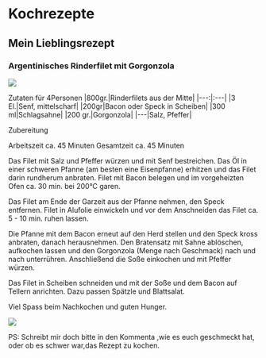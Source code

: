 # Kochrezepte
## Mein Lieblingsrezept
### Argentinisches Rinderfilet mit Gorgonzola
![](https://img.chefkoch-cdn.de/rezepte/1133211219670764/bilder/1516601/crop-642x428/rinderfilet-mit-gorgonzolasauce.jpg)

Zutaten für 4Personen
|800gr.|Rinderfilets aus der Mitte|
|---:|:---|
|3 El.|Senf, mittelscharf|
|200gr|Bacon oder Speck in Scheiben|
|300 ml|Schlagsahne|
|200 gr.|Gorgonzola|
|---|Salz, Pfeffer|

Zubereitung

Arbeitszeit ca. 45 Minuten Gesamtzeit ca. 45 Minuten 

Das Filet mit Salz und Pfeffer würzen und mit Senf bestreichen. Das Öl in einer schweren Pfanne (am besten eine Eisenpfanne) erhitzen und das Filet darin rundherum anbraten. Filet mit Bacon belegen und im vorgeheizten Ofen ca. 30 min. bei 200°C garen.

Das Filet am Ende der Garzeit aus der Pfanne nehmen, den Speck entfernen. Filet in Alufolie einwickeln und vor dem Anschneiden das Filet ca. 5 - 10 min. ruhen lassen.

Die Pfanne mit dem Bacon erneut auf den Herd stellen und den Speck kross anbraten, danach herausnehmen. Den Bratensatz mit Sahne ablöschen, aufkochen lassen und den Gorgonzola (Menge nach Geschmack) nach und nach unterrühren. Anschließend die Soße einkochen und mit Pfeffer würzen.

Das Filet in Scheiben schneiden und mit der Soße und dem Bacon auf Tellern anrichten. Dazu passen Spätzle und Blattsalat. 

Viel Spass beim Nachkochen und guten Hunger.

![](https://img.freepik.com/vektoren-premium/schnurrbaertiges-kochbild_602006-1540.jpg?w=826)

PS: Schreibt mir doch bitte in den Kommenta ,wie es euch geschmeckt hat, oder ob es schwer war,das Rezept zu kochen.
